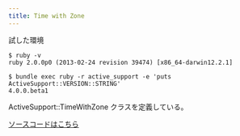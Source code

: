 ```yaml
---
title: Time with Zone
---
```


試した環境

```
$ ruby -v
ruby 2.0.0p0 (2013-02-24 revision 39474) [x86_64-darwin12.2.1]
```

```
$ bundle exec ruby -r active_support -e 'puts ActiveSupport::VERSION::STRING'
4.0.0.beta1
```

ActiveSupport::TimeWithZone クラスを定義している。

[ソースコードはこちら](https://github.com/rails/rails/blob/v4.0.0.beta1/activesupport/lib/active_support/time_with_zone.rb)
